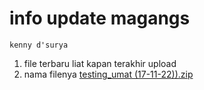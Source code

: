 # info update magangs
~~~
kenny d'surya
~~~
1. file terbaru liat kapan terakhir upload
2. nama filenya [testing_umat (17-11-22)).zip](https://github.com/kennysuryo/magangs/blob/main/testing_umat%20(17-11-22).zip)
